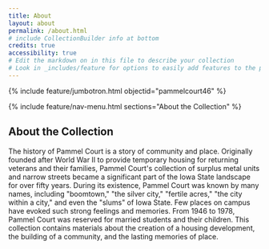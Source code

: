 ```yaml
---
title: About
layout: about
permalink: /about.html
# include CollectionBuilder info at bottom
credits: true
accessibility: true
# Edit the markdown on in this file to describe your collection
# Look in _includes/feature for options to easily add features to the page
---
```


{% include feature/jumbotron.html objectid="pammelcourt46" %} 

{% include feature/nav-menu.html sections="About the Collection" %}

## About the Collection

The history of Pammel Court is a story of community and place. Originally founded after World War II to provide temporary housing for returning veterans and their families, Pammel Court's collection of surplus metal units and narrow streets became a significant part of the Iowa State landscape for over fifty years. During its existence, Pammel Court was known by many names, including "boomtown," "the silver city," "fertile acres," "the city within a city," and even the "slums" of Iowa State. Few places on campus have evoked such strong feelings and memories. From 1946 to 1978, Pammel Court was reserved for married students and their children. This collection contains materials about the creation of a housing development, the building of a community, and the lasting memories of place.
